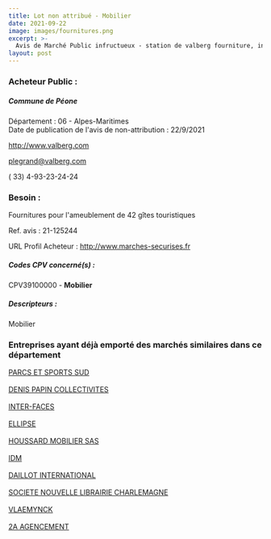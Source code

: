 ```yaml
---
title: Lot non attribué - Mobilier
date: 2021-09-22
image: images/fournitures.png
excerpt: >-
  Avis de Marché Public infructueux - station de valberg fourniture, installation du mobilier pour 42 gites touristiques
layout: post
---
```


### Acheteur Public :
##### Commune de Péone
Département : 06 - Alpes-Maritimes<br/>
Date de publication de l'avis de non-attribution : 22/9/2021


http://www.valberg.com

plegrand@valberg.com

( 33) 4-93-23-24-24
### Besoin :

Fournitures pour l'ameublement de 42 gîtes touristiques

Ref. avis : 21-125244

URL Profil Acheteur : http://www.marches-securises.fr

##### Codes CPV concerné(s) :
CPV39100000 - **Mobilier** <br/>

##### Descripteurs :
Mobilier <br/>

### Entreprises ayant déjà emporté des marchés similaires dans ce département
<a href="/entreprise-548/siren-339422982">PARCS ET SPORTS SUD</a><br/><br/>
<a href="/entreprise-552/siren-383653938">DENIS PAPIN COLLECTIVITES</a><br/><br/>
<a href="/entreprise-556/siren-408591246">INTER-FACES</a><br/><br/>
<a href="/entreprise-561/siren-443066980">ELLIPSE</a><br/><br/>
<a href="/entreprise-565/siren-484431630">HOUSSARD MOBILIER SAS</a><br/><br/>
<a href="/entreprise-565/siren-487789489">IDM</a><br/><br/>
<a href="/entreprise-571/siren-531425718">DAILLOT INTERNATIONAL</a><br/><br/>
<a href="/entreprise-573/siren-659501837">SOCIETE NOUVELLE LIBRAIRIE CHARLEMAGNE</a><br/><br/>
<a href="/entreprise-576/siren-793233487">VLAEMYNCK</a><br/><br/>
<a href="/entreprise-580/siren-829853191">2A AGENCEMENT</a><br/><br/>
